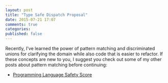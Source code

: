 ```yaml
---
layout: post
title: "Type Safe Dispatch Proposal"
date: 2015-07-21 17:07
comments: true
categories: 
published: false
---
```


Recently, I've learned the power of pattern matching and discriminated unions
for clarifying the domain while also code that is easier to refactor. If these
concepts are new to you, I suggest you check out some of my other posts about
pattern matching before continuing:

* [Programming Language Safety Score](http://deliberate-software.com/programming-language-safety-algorithm/)
